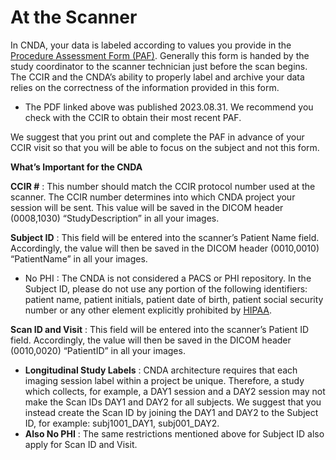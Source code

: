 # At the Scanner

In CNDA, your data is labeled according to values you provide in the [Procedure Assessment Form (PAF)](images/CCIR-XXXX_PI_TEMPLATE_v31_08.2023.pdf).
Generally this form is handed by the study coordinator to the scanner technician just before the scan begins.
The CCIR and the CNDA’s ability to properly label and archive your data relies on the correctness of the information provided in this form.
 - The PDF linked above was published 2023.08.31. We recommend you check with the CCIR to obtain their most recent PAF.


We suggest that you print out and complete the PAF in advance of your CCIR visit so that you will be able to focus on the subject and not this form.

**What’s Important for the CNDA**


**CCIR #** : This number should match the CCIR protocol number used at the scanner. The CCIR number determines into which CNDA project your session will be sent. This value will be saved in the DICOM header (0008,1030) “StudyDescription” in all your images.


**Subject ID** : This field will be entered into the scanner’s Patient Name field. Accordingly, the value will then be saved in the DICOM header (0010,0010) “PatientName” in all your images.

 - No PHI : The CNDA is not considered a PACS or PHI repository. In the Subject ID, please do not use any portion of the following identifiers: patient name, patient initials, patient date of birth, patient social security number or any other element explicitly prohibited by [HIPAA](https://www.hipaa.com/2009/09/01/hipaa-protected-health-information-what-does-phi-include).


**Scan ID and Visit** : This field will be entered into the scanner’s Patient ID field. Accordingly, the value will then be saved in the DICOM header (0010,0020) “PatientID” in all your images.

 - **Longitudinal Study Labels** : CNDA architecture requires that each imaging session label within a project be unique. Therefore, a study which collects, for example, a DAY1 session and a DAY2 session may not make the Scan IDs DAY1 and DAY2 for all subjects. We suggest that you instead create the Scan ID by joining the DAY1 and DAY2 to the Subject ID, for example: subj1001_DAY1, subj001_DAY2.
 - **Also No PHI** : The same restrictions mentioned above for Subject ID also apply for Scan ID and Visit.

